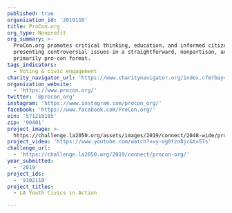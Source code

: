 ```yaml
---
published: true
organization_id: '2019110'
title: ProCon.org
org_type: Nonprofit
org_summary: >-
  ProCon.org promotes critical thinking, education, and informed citizenship by
  presenting controversial issues in a straightforward, nonpartisan, and
  primarily pro-con format.
tags_indicators:
  - Voting & civic engagement
charity_navigator_url: 'https://www.charitynavigator.org/index.cfm?bay=search.profile&ein=571210185'
organization_website:
  - 'https://www.procon.org/'
twitter: '@procon_org'
instagram: 'https://www.instagram.com/procon_org/'
facebook: 'https://www.facebook.com/ProCon.org/'
ein: '571210185'
zip: '90401'
project_image: >-
  https://challenge.la2050.org/assets/images/2019/connect/2048-wide/procon-org.jpg
project_video: 'https://www.youtube.com/watch?v=y-og0tzo8jc&t=57s'
challenge_url:
  - 'https://challenge.la2050.org/2019/connect/procon-org/'
year_submitted:
  - '2019'
project_ids:
  - '9102110'
project_titles:
  - LA Youth Civics in Action

---
```


